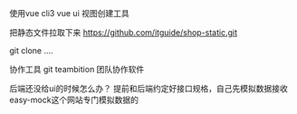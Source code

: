 使用vue cli3   vue ui 视图创建工具

把静态文件拉取下来
https://github.com/itguide/shop-static.git

git clone ....

协作工具
    git
    teambition  团队协作软件

后端还没给ui的时候怎么办？
    提前和后端约定好接口规格，自己先模拟数据接收
        easy-mock这个网站专门模拟数据的